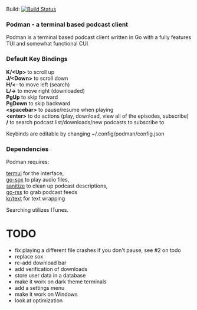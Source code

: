 Build: [![Build Status](https://travis-ci.org/hunterwerlla/podman.svg?branch=master)](https://travis-ci.org/hunterwerlla/podman)
### Podman - a terminal based podcast client
Podman is a terminal based podcast client written in Go with a fully features TUI and somewhat functional CUI

### Default Key Bindings
**K/&lt;Up&gt;** to scroll up<br/>
**J/&lt;Down&gt;** to scroll down<br/>
**H/&lt;**- to move left (search)<br/>
**L/-&gt;** to move right (downloaded)<br/>
**PgUp** to skip forward<br/>
**PgDown** to skip backward<br/>
**&lt;spacebar&gt;** to pause/resume when playing<br/>
**&lt;enter&gt;** to do actions (play, download, view all of the episodes, subscribe)<br/>
**/** to search podcast list/downloads/new podcasts to subscribe to

Keybinds are editable by changing ~/.config/podman/config.json

### Dependencies
Podman requires:

[termui](https://github.com/gizak/termui) for the interface,  
[go-sox](https://github.com/krig/go-sox) to play audio files,  
[sanitize](https://github.com/kennygrant/sanitize) to clean up podcast descriptions,  
[go-rss](https://github.com/ungerik/go-rss) to grab podcast feeds  
[kr/text](https://github.com/kr/text) for text wrapping

Searching utilizes ITunes.

# TODO
* fix playing a different file crashes if you don't pause, see #2 on todo
* replace sox
* re-add download bar
* add verification of downloads
* store user data in a database
* make it work on dark theme terminals
* add a settings menu
* make it work on Windows
* look at optimization